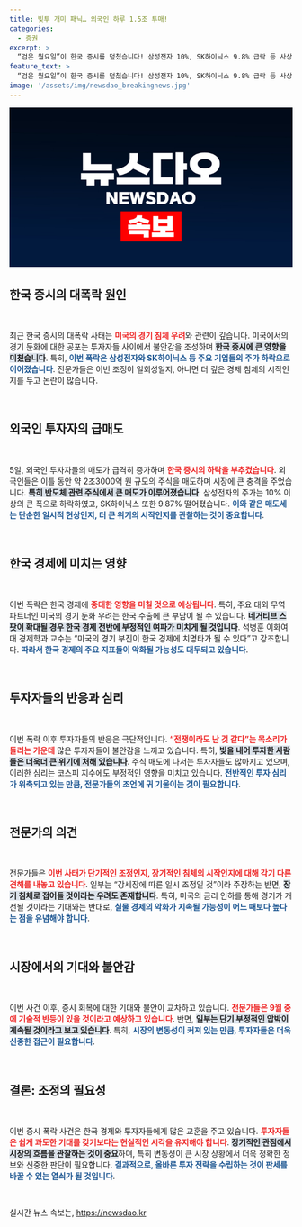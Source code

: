 ```yaml
---
title: 빚투 개미 패닉… 외국인 하루 1.5조 투매!
categories:
  - 증권
excerpt: >
  “검은 월요일”이 한국 증시를 덮쳤습니다! 삼성전자 10%, SK하이닉스 9.8% 급락 등 사상 최대 폭락을 기록하며 투자자들은 공포에 질렸습니다. 전문가들은 일시 조정과 장기 침체로 엇갈린 의견을 내놓고 있습니다. 지금 바로 클릭해 자세한 상황을 확인하세요!
feature_text: >
  “검은 월요일”이 한국 증시를 덮쳤습니다! 삼성전자 10%, SK하이닉스 9.8% 급락 등 사상 최대 폭락을 기록하며 투자자들은 공포에 질렸습니다. 전문가들은 일시 조정과 장기 침체로 엇갈린 의견을 내놓고 있습니다. 지금 바로 클릭해 자세한 상황을 확인하세요!
image: '/assets/img/newsdao_breakingnews.jpg'
---
```


<p><img src="/assets/img/newsdao_breakingnews.jpg" alt="bookingtag 속보" /></p>

<h2 data-ke-size="size26">한국 증시의 대폭락 원인</h2>

<p data-ke-size="size16">&nbsp;</p>

<p>최근 한국 증시의 대폭락 사태는 <b><span style="color: #ee2323;">미국의 경기 침체 우려</span></b>와 관련이 깊습니다. 미국에서의 경기 둔화에 대한 공포는 투자자들 사이에서 불안감을 조성하며 <b><span style="background-color: #21538527;">한국 증시에 큰 영향을 미쳤습니다</span></b>. 특히, <b><span style="color: #1a5490;">이번 폭락은 삼성전자와 SK하이닉스 등 주요 기업들의 주가 하락으로 이어졌습니다</span></b>. 전문가들은 이번 조정이 일회성일지, 아니면 더 깊은 경제 침체의 시작인지를 두고 논란이 많습니다. </p>

<p data-ke-size="size16">&nbsp;</p>

<h2 data-ke-size="size26">외국인 투자자의 급매도</h2>

<p data-ke-size="size16">&nbsp;</p>

<p>5일, 외국인 투자자들의 매도가 급격히 증가하며 <b><span style="color: #ee2323;">한국 증시의 하락을 부추겼습니다</span></b>. 외국인들은 이틀 동안 약 2조3000억 원 규모의 주식을 매도하며 시장에 큰 충격을 주었습니다. <b><span style="background-color: #21538527;">특히 반도체 관련 주식에서 큰 매도가 이루어졌습니다</span></b>. 삼성전자의 주가는 10% 이상의 큰 폭으로 하락하였고, SK하이닉스 또한 9.87% 떨어졌습니다. <b><span style="color: #1a5490;">이와 같은 매도세는 단순한 일시적 현상인지, 더 큰 위기의 시작인지를 관찰하는 것이 중요합니다</span></b>.</p>

<p data-ke-size="size16">&nbsp;</p>

<h2 data-ke-size="size26">한국 경제에 미치는 영향</h2>

<p data-ke-size="size16">&nbsp;</p>

<p>이번 폭락은 한국 경제에 <b><span style="color: #ee2323;">중대한 영향을 미칠 것으로 예상됩니다</span></b>. 특히, 주요 대외 무역 파트너인 미국의 경기 둔화 우려는 한국 수출에 큰 부담이 될 수 있습니다. <b><span style="background-color: #21538527;">네거티브 스팟이 확대될 경우 한국 경제 전반에 부정적인 여파가 미치게 될 것입니다</span></b>. 석병훈 이화여대 경제학과 교수는 “미국의 경기 부진이 한국 경제에 치명타가 될 수 있다”고 강조합니다. <b><span style="color: #1a5490;">따라서 한국 경제의 주요 지표들이 악화될 가능성도 대두되고 있습니다</span></b>. </p>

<p data-ke-size="size16">&nbsp;</p>

<h2 data-ke-size="size26">투자자들의 반응과 심리</h2>

<p data-ke-size="size16">&nbsp;</p>

<p>이번 폭락 이후 투자자들의 반응은 극단적입니다. <b><span style="color: #ee2323;">“전쟁이라도 난 것 같다”는 목소리가 들리는 가운데</span></b> 많은 투자자들이 불안감을 느끼고 있습니다. 특히, <b><span style="background-color: #21538527;">빚을 내어 투자한 사람들은 더욱더 큰 위기에 처해 있습니다</span></b>. 주식 매도에 나서는 투자자들도 많아지고 있으며, 이러한 심리는 코스피 지수에도 부정적인 영향을 미치고 있습니다. <b><span style="color: #1a5490;">전반적인 투자 심리가 위축되고 있는 만큼, 전문가들의 조언에 귀 기울이는 것이 필요합니다</span></b>.</p>

<p data-ke-size="size16">&nbsp;</p>

<h2 data-ke-size="size26">전문가의 의견</h2>

<p data-ke-size="size16">&nbsp;</p>

<p>전문가들은 <b><span style="color: #ee2323;">이번 사태가 단기적인 조정인지, 장기적인 침체의 시작인지에 대해 각기 다른 견해를 내놓고 있습니다</span></b>. 일부는 “강세장에 따른 일시 조정일 것”이라 주장하는 반면, <b><span style="background-color: #21538527;">장기 침체로 접어들 것이라는 우려도 존재합니다</span></b>. 특히, 미국의 금리 인하를 통해 경기가 개선될 것이라는 기대와는 반대로, <b><span style="color: #1a5490;">실물 경제의 악화가 지속될 가능성이 어느 때보다 높다는 점을 유념해야 합니다</span></b>. </p>

<p data-ke-size="size16">&nbsp;</p>

<h2 data-ke-size="size26">시장에서의 기대와 불안감</h2>

<p data-ke-size="size16">&nbsp;</p>

<p>이번 사건 이후, 증시 회복에 대한 기대와 불안이 교차하고 있습니다. <b><span style="color: #ee2323;">전문가들은 9월 중에 기술적 반등이 있을 것이라고 예상하고 있습니다</span></b>. 반면, <b><span style="background-color: #21538527;">일부는 단기 부정적인 압박이 계속될 것이라고 보고 있습니다</span></b>. 특히, <b><span style="color: #1a5490;">시장의 변동성이 커져 있는 만큼, 투자자들은 더욱 신중한 접근이 필요합니다</span></b>.</p>

<p data-ke-size="size16">&nbsp;</p>

<h2 data-ke-size="size26">결론: 조정의 필요성</h2>

<p data-ke-size="size16">&nbsp;</p>

<p>이번 증시 폭락 사건은 한국 경제와 투자자들에게 많은 교훈을 주고 있습니다. <b><span style="color: #ee2323;">투자자들은 쉽게 과도한 기대를 갖기보다는 현실적인 시각을 유지해야 합니다</span></b>. <b><span style="background-color: #21538527;">장기적인 관점에서 시장의 흐름을 관찰하는 것이 중요</span></b>하며, 특히 변동성이 큰 시장 상황에서 더욱 정확한 정보와 신중한 판단이 필요합니다. <b><span style="color: #1a5490;">결과적으로, 올바른 투자 전략을 수립하는 것이 판세를 바꿀 수 있는 열쇠가 될 것입니다</span></b>.</p>

<p data-ke-size="size16">&nbsp;</p>
실시간 뉴스 속보는, <a href="https://newsdao.kr" rel="dofollow">https://newsdao.kr</a>


